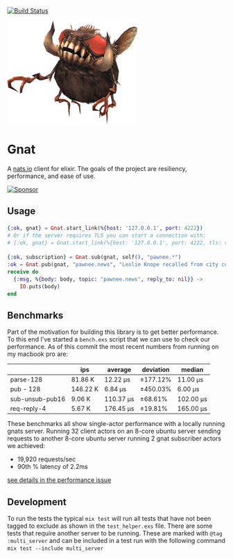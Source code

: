 [![Build Status](https://travis-ci.org/mmmries/gnat.svg?branch=master)](https://travis-ci.org/mmmries/gnat)

![gnat](gnat.png)

# Gnat

A [nats.io](https://nats.io/) client for elixir.
The goals of the project are resiliency, performance, and ease of use.

<a href="https://app.codesponsor.io/link/RJLdpYrCcEHqZEL5w1U2rFtj/mmmries/gnat"><img src="https://app.codesponsor.io/embed/RJLdpYrCcEHqZEL5w1U2rFtj/mmmries/gnat.svg" style="width: 888px; height: 68px;" alt="Sponsor" /></a>

## Usage

```elixir
{:ok, gnat} = Gnat.start_link(%{host: '127.0.0.1', port: 4222})
# Or if the server requires TLS you can start a connection with:
# {:ok, gnat} = Gnat.start_link(%{host: '127.0.0.1', port: 4222, tls: true})

{:ok, subscription} = Gnat.sub(gnat, self(), "pawnee.*")
:ok = Gnat.pub(gnat, "pawnee.news", "Leslie Knope recalled from city council (Jammed)")
receive do
  {:msg, %{body: body, topic: "pawnee.news", reply_to: nil}} ->
    IO.puts(body)
end
```

## Benchmarks

Part of the motivation for building this library is to get better performance.
To this end I've started a `bench.exs` script that we can use to check our performance.
As of this commit the most recent numbers from running on my macbook pro are:

|   | ips | average | deviation | median |
| - | --- | ------- | --------- | ------ |
| parse-128 | 81.86 K | 12.22 μs | ±177.12% | 11.00 μs |
| pub - 128 | 146.22 K | 6.84 μs | ±450.03% | 6.00 μs |
| sub-unsub-pub16 | 9.06 K | 110.37 μs | ±68.61% | 102.00 μs |
| req-reply-4 | 5.67 K | 176.45 μs | ±19.81% | 165.00 μs |

These benchmarks all show single-actor performance with a locally running gnats server.
Running 32 client actors on an 8-core ubuntu server sending requests to another 8-core ubuntu server running 2 gnat subscriber actors we achieved:
* 19,920 requests/sec
* 90th % latency of 2.2ms

[see details in the performance issue](https://github.com/mmmries/gnat/issues/28)

## Development

To run the tests the typical `mix test` will run all tests that have not been tagged
to exclude as shown in the `test_helper.exs` file.  There are some tests that require
another server to be running.  These are marked with `@tag :multi_server` and can be
included in a test run with the following command `mix test --include multi_server`
